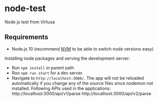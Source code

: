 # node-test
Node js test from Virtusa

## Requirements

- Node.js 10 (recommend [NVM](https://github.com/nvm-sh/nvm) to be able to switch node versions easy) 

Installing node packages and serving the development server:

- Run `npm install` in parent path
- Run `npm run start` for a dev server. 
- Navigate to `http://localhost:3000/`. The app will not be reloaded automatically if you change any of the source files since nodemon not installed.
Following APIs used in the applications:
  http://localhost:3000/api/v1/parse
  http://localhost:3000/api/v2/parse
  
